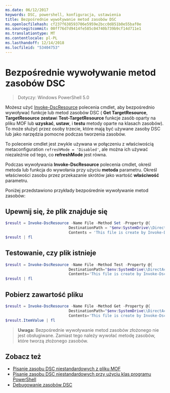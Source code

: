 ```yaml
---
ms.date: 06/12/2017
keywords: DSC, powershell, konfiguracja, ustawienia
title: Bezpośrednie wywoływanie metod zasobów DSC
ms.openlocfilehash: cf237f638593706e5959e2bcc0d851b0e55baf0e
ms.sourcegitcommit: 00ff76d7d9414fe585c04740b739b9cf14d711e1
ms.translationtype: MT
ms.contentlocale: pl-PL
ms.lasthandoff: 12/14/2018
ms.locfileid: "53404753"
---
```

# <a name="calling-dsc-resource-methods-directly"></a>Bezpośrednie wywoływanie metod zasobów DSC

>Dotyczy: Windows PowerShell 5.0

Możesz użyć [Invoke-DscResource](/powershell/module/PSDesiredStateConfiguration/Invoke-DscResource) polecenia cmdlet, aby bezpośrednio wywoływać funkcje lub metod zasobów DSC ( **Get TargetResource**, **TargetResource zestaw**i  **Test-TargetResource** funkcje zasób oparty na pliku MOF lub **uzyskać**, **ustaw**, i **testu** metody oparte na klasach zasobów).
To może służyć przez osoby trzecie, które mają być używane zasoby DSC lub jako narzędzia pomocne podczas tworzenia zasobów.

To polecenie cmdlet jest zwykle używana w połączeniu z właściwością metaconfiguration `refreshMode = 'Disabled'`, ale można ich używać niezależnie od tego, co **refreshMode** jest równa.

Podczas wywoływania **Invoke-DscResource** polecenia cmdlet, określ metoda lub funkcja do wywołania przy użyciu **metoda** parametru. Określ właściwości zasobu przez przekazanie skrótów jako wartość **właściwość** parametru.

Poniżej przedstawiono przykłady bezpośrednie wywoływanie metod zasobów:

## <a name="ensure-a-file-is-present"></a>Upewnij się, że plik znajduje się

```powershell
$result = Invoke-DscResource -Name File -Method Set -Property @{
                            DestinationPath = "$env:SystemDrive\\DirectAccess.txt";
                            Contents = 'This file is create by Invoke-DscResource'} -Verbose
$result | fl
```

## <a name="test-that-a-file-is-present"></a>Testowanie, czy plik istnieje

```powershell
$result = Invoke-DscResource -Name File -Method Test -Property @{
                            DestinationPath="$env:SystemDrive\\DirectAccess.txt";
                            Contents='This file is create by Invoke-DscResource'} -Verbose
$result | fl
```

## <a name="get-the-contents-of-file"></a>Pobierz zawartość pliku

```powershell
$result = Invoke-DscResource -Name File -Method Get -Property @{
                            DestinationPath="$env:SystemDrive\\DirectAccess.txt";
                            Contents='This file is create by Invoke-DscResource'} -Verbose
$result.ItemValue | fl
```

>**Uwaga:** Bezpośrednie wywoływanie metod zasobów złożonego nie jest obsługiwane. Zamiast tego należy wywołać metodę zasobów, które tworzą złożonego zasobów.

## <a name="see-also"></a>Zobacz też
- [Pisanie zasobu DSC niestandardowych z pliku MOF](../resources/authoringResourceMOF.md)
- [Pisanie zasobu DSC niestandardowych przy użyciu klas programu PowerShell](../resources/authoringResourceClass.md)
- [Debugowanie zasobów DSC](../troubleshooting/debugResource.md)